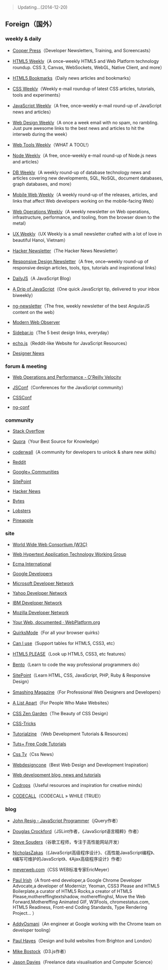 > Updating...(2014-12-20)

## Foreign（国外）

### weekly & daily

- [Cooper Press](https://cooperpress.com/)（Developer Newsletters, Training, and Screencasts）

- [HTML5 Weekly](http://html5weekly.com/)（A once–weekly HTML5 and Web Platform technology roundup. CSS 3, Canvas, WebSockets, WebGL, Native Client, and more）

- [HTML5 Bookmarks](http://html5bookmarks.com/)（Daily news articles and bookmarks）

- [CSS Weekly](http://javascriptweekly.com/)（Weekly e-mail roundup of latest CSS articles, tutorials, tools and experiments）

- [JavaScript Weekly](http://javascriptweekly.com/)（A free, once–weekly e-mail round-up of JavaScript news and articles）

- [Web Design Weekly](http://web-design-weekly.com/)（A once a week email with no spam, no rambling. Just pure awesome links to the best news and articles to hit the interweb during the week）

- [Web Tools Weekly](http://webtoolsweekly.com/)（WHAT A TOOL!）

- [Node Weekly](http://nodeweekly.com/)（A free, once–weekly e-mail round-up of Node.js news and articles）

- [DB Weekly](http://dbweekly.com/)（A weekly round-up of database technology news and articles covering new developments, SQL, NoSQL, document databases, graph databases, and more）

- [Mobile Web Weekly](http://mobilewebweekly.co/)（A weekly round-up of the releases, articles, and links that affect Web developers working on the mobile-facing Web）

- [Web Operations Weekly](http://webopsweekly.com/)（A weekly newsletter on Web operations, infrastructure, performance, and tooling, from the browser down to the metal）

- [UX Weekly](http://uxwkly.com/)（UX Weekly is a small newsletter crafted with a lot of love in beautiful Hanoi, Vietnam）

- [Hacker Newsletter](http://www.hackernewsletter.com/)（The Hacker News Newsletter）

- [Responsive Design Newsletter](http://responsivedesignweekly.com/)（A free, once–weekly round-up of responsive design articles, tools, tips, tutorials and inspirational links）

- [DailyJS](http://dailyjs.com/)（A JavaScript Blog）

- [A Drip of JavaScript](http://designpepper.com/a-drip-of-javascript/)（One quick JavaScript tip, delivered to your inbox biweekly）

- [ng-newsletter](http://www.ng-newsletter.com/)（The free, weekly newsletter of the best AngularJS content on the web）

- [Modern Web Observer](http://modernweb.com/modern-web-observer/)

- [Sidebar.io](http://sidebar.io/)（The 5 best design links, everyday）

- [echo.js](http://www.echojs.com/)（Reddit-like Website for JavaScript Resources）

- [Designer News](https://news.layervault.com/)

### forum & meeting

- [Web Operations and Performance - O'Reilly Velocity](http://velocityconf.com/)

- [JSConf](http://jsconf.com/)（Conferences for the JavaScript community）

- [CSSConf](http://2014.cssconf.com/)

- [ng-conf](http://www.ng-conf.org/)

### community

- [Stack Overflow](http://stackoverflow.com/)

- [Quora](https://www.quora.com/)（Your Best Source for Knowledge）

- [coderwall](https://coderwall.com/)（A community for developers to unlock & share new skills）

- [Reddit](http://www.reddit.com/r/programming)

- [Google+ Communities](https://plus.google.com/communities)

- [SitePoint](http://www.sitepoint.com/forums/)

- [Hacker News](https://news.ycombinator.com/news)

- [Bytes](http://bytes.com/)

- [Lobsters](https://lobste.rs/)

- [Pineapple](http://pineapple.io/)

### site

- [World Wide Web Consortium (W3C)](http://www.w3.org/)

- [Web Hypertext Application Technology Working Group](https://whatwg.org/)

- [Ecma International](http://www.ecma-international.org/)

- [Google Developers](https://developers.google.com/)

- [Microsoft Developer Network](http://msdn.microsoft.com/)

- [Yahoo Developer Network](https://developer.yahoo.com/)

- [IBM Developer Network](http://www.ibm.com/developerworks/)

- [Mozilla Developer Network](https://developer.mozilla.org/en/)

- [Your Web, documented · WebPlatform.org](http://www.webplatform.org/)

- [QuirksMode](http://quirksmode.org/)（For all your browser quirks）

- [Can I use](http://caniuse.com/)（Support tables for HTML5, CSS3, etc）

- [HTML5 PLEASE](http://html5please.com/)（Look up HTML5, CSS3, etc features）

- [Bento](https://www.bento.io/)（Learn to code the way professional programmers do）

- [SitePoint](http://www.sitepoint.com/)（Learn HTML, CSS, JavaScript, PHP, Ruby & Responsive Design）

- [Smashing Magazine](http://www.smashingmagazine.com/)（For Professional Web Designers and Developers）

- [A List Apart](http://alistapart.com/)（For People Who Make Websites）

- [CSS Zen Garden](http://www.csszengarden.com/)（The Beauty of CSS Design）

- [CSS-Tricks](http://css-tricks.com/)

- [Tutorialzine](http://tutorialzine.com/) （Web Development Tutorials & Resources）

- [Tuts+ Free Code Tutorials](http://code.tutsplus.com/)

- [Css Tv](http://css.tv/)（Css News）

- [Webdesigncone](http://webdesigncone.com/)（Best Web Design and Development Inspiration）

- [Web development blog, news and tutorials](http://www.developerdrive.com/)

- [Codrops](http://tympanus.net/codrops/)（Useful resources and inspiration for creative minds）

- [CODECALL](http://codecall.net/)（CODECALL » WHILE (TRUE)）

### blog

- [John Resig - JavaScript Programmer](http://ejohn.org/)（jQuery作者）

- [Douglas Crockford](http://crockford.com/)（JSLint作者，《JavaScript语言精粹》作者）

- [Steve Souders](http://www.stevesouders.com)（谷歌工程师，专注于高性能网站开发）

- [NicholasZakas](http://www.nczonline.net/)（《JavaScript高级程序设计》、《高性能JavaScript编程》、《编写可维护的JavaScript》、《Ajax高级程序设计》作者）

- [meyerweb.com](http://meyerweb.com/)（CSS WEB标准专家EricMeyer）

- [Paul Irish](http://www.paulirish.com/)（A front-end developer,a Google Chrome Developer Advocate,a developer of Modernizr, Yeoman, CSS3 Please and HTML5 Boilerplate,a curator of HTML5 Rocks,a creator of HTML5 Please,mothereffingtextshadow, mothereffinghsl, Move the Web Forward,Mothereffing Animated GIF, W3Fools, chromestatus.com, HTML5 Readiness, Front-end Coding Standards, Type Rendering Project… ）

- [AddyOsmani](http://addyosmani.com/blog/)（An engineer at Google working with the Chrome team on developer tooling）

- [Paul Hayes](http://paulrhayes.com/)（Design and build websites from Brighton and London）

- [Mike Bostock](http://bost.ocks.org/mike/)（D3.js作者）

- [Jason Davies](http://www.jasondavies.com/)（Freelance data visualisation and Computer Science）